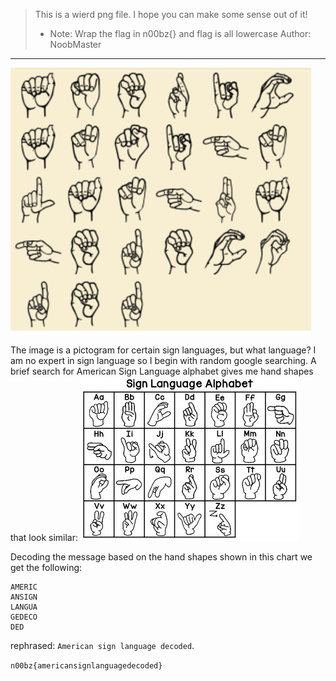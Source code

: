 >This is a wierd png file. I hope you can make some sense out of it!
> - Note: Wrap the flag in n00bz{} and flag is all lowercase Author: NoobMaster
-----------------
![chall.png](https://github.com/spencerja/n00bCTF_Writeup/blob/main/Misc/Images/chall.png)

The image is a pictogram for certain sign languages, but what language? I am no expert in sign language so I begin with random google searching.
A brief search for American Sign Language alphabet gives me hand shapes that look similar:
![original-1456065-2.jpg](https://github.com/spencerja/n00bCTF_Writeup/blob/main/Misc/Images/original-1456065-2.jpg)

Decoding the message based on the hand shapes shown in this chart we get the following:
```
AMERIC
ANSIGN
LANGUA
GEDECO
DED
```
rephrased: `American sign language decoded`. 

`n00bz{americansignlanguagedecoded}`

